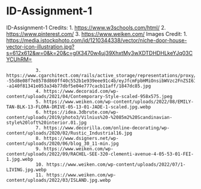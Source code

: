 # ID-Assignment-1
ID-Assignment-1
Credits: 1. https://www.w3schools.com/html/
         2. https://www.pinterest.com/
         3. https://www.weiken.com/
Images Credit: 1. https://media.istockphoto.com/id/1210344338/vector/niche-door-house-vector-icon-illustration.jpg?s=612x612&w=0&k=20&c=glX3470w4uj39XhxtMy3wXDTDHDHLkeYJq03CYCUhRM=
        
               3. https://www.cgarchitect.com/rails/active_storage/representations/proxy/eyJfcmFpbHMiOnsibWVzc2FnZSI6IkJBaHBBOFhUQVE9PSIsImV4cCI6bnVsbCwicHVyIjoiYmxvYl9pZCJ9fQ==--55d8e08f7e8578d860ff40c552b1e939eee91c4b/eyJfcmFpbHMiOnsibWVzc2FnZSI6IkJBaDdCem9VY21WemFYcGxYM1J2WDJ4cGJXbDBXd2RwQWxZRk1Eb0tjMkYyWlhKN0Jqb01jWFZoYkdsMGVXbGsiLCJleHAiOm51bGwsInB1ciI6InZhcmlhdGlvbiJ9fQ==--a140f81341e053a34b77dbf5e04e777cacb11aff/1847dc85.jpg
               4. https://www.decoraid.com/wp-content/uploads/2021/04/Contemporary-Style-scaled-958x575.jpeg
               5. https://www.weiken.com/wp-content/uploads/2022/08/EMILY-TAN-BLK-13-FLORA-DRIVE-05-13-01-JADE-1-scaled.jpg.webp
               6. https://idea.3dbrute.com/wp-content/uploads/2019/photo3/Vilnius%20-%2085m2%20Scandinavian-style%20loft%20interior.01.jpg
               7. https://www.decorilla.com/online-decorating/wp-content/uploads/2020/02/Rustic_Industrial16.jpg
               8. https://www.dsigners.net/wp-content/uploads/2020/06/blog_30_11-min.jpg
               9. https://www.weiken.com/wp-content/uploads/2022/09/RACHEL-SEE-320-clementi-avenue-4-05-53-01-FEI-1.jpg.webp
               10. https://www.weiken.com/wp-content/uploads/2022/07/1-LIVING.jpg.webp
               11. https://www.weiken.com/wp-content/uploads/2022/03/ISLAND.jpg.webp
